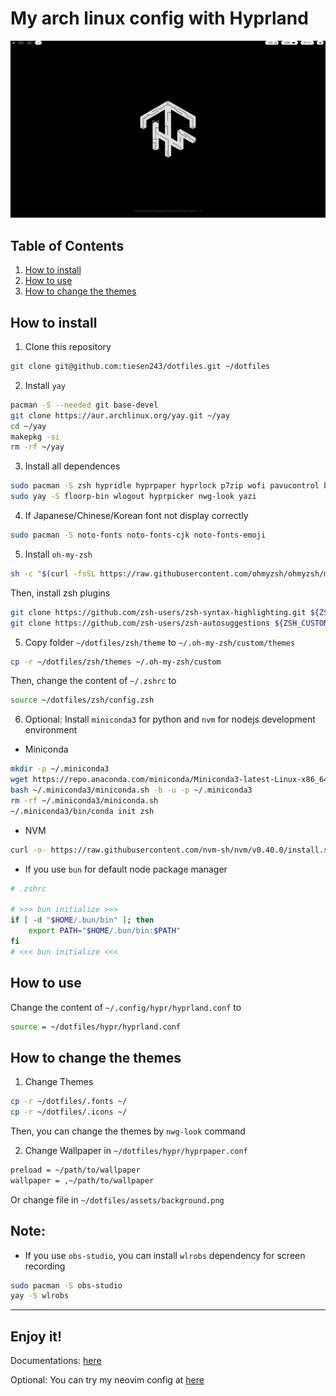 # My arch linux config with Hyprland

![preview](./assets/preview.png)

## Table of Contents

1. [How to install](#how-to-install)
2. [How to use](#how-to-use)
3. [How to change the themes](#how-to-change-the-themes)

## How to install

1. Clone this repository

```bash
git clone git@github.com:tiesen243/dotfiles.git ~/dotfiles
```

2. Install `yay`

```bash
pacman -S --needed git base-devel
git clone https://aur.archlinux.org/yay.git ~/yay
cd ~/yay
makepkg -si
rm -rf ~/yay
```

3. Install all dependences

```bash
sudo pacman -S zsh hypridle hyprpaper hyprlock p7zip wofi pavucontrol brightnessctl playerctl fastfetch btop cliphist wl-clipboard grim slurp lsd waybar bat
sudo yay -S floorp-bin wlogout hyprpicker nwg-look yazi
```

4. If Japanese/Chinese/Korean font not display correctly

```bash
sudo pacman -S noto-fonts noto-fonts-cjk noto-fonts-emoji
```

5. Install `oh-my-zsh`

```bash
sh -c "$(curl -fsSL https://raw.githubusercontent.com/ohmyzsh/ohmyzsh/master/tools/install.sh)"
```

Then, install zsh plugins

```bash
git clone https://github.com/zsh-users/zsh-syntax-highlighting.git ${ZSH_CUSTOM:-~/.oh-my-zsh/custom}/plugins/zsh-syntax-highlighting
git clone https://github.com/zsh-users/zsh-autosuggestions ${ZSH_CUSTOM:-~/.oh-my-zsh/custom}/plugins/zsh-autosuggestions
```

5. Copy folder `~/dotfiles/zsh/theme` to `~/.oh-my-zsh/custom/themes`

```bash
cp -r ~/dotfiles/zsh/themes ~/.oh-my-zsh/custom
```

Then, change the content of `~/.zshrc` to

```bash
source ~/dotfiles/zsh/config.zsh
```

6. Optional: Install `miniconda3` for python and `nvm` for nodejs development environment

- Miniconda

```bash
mkdir -p ~/.miniconda3
wget https://repo.anaconda.com/miniconda/Miniconda3-latest-Linux-x86_64.sh -O ~/.miniconda3/miniconda.sh
bash ~/.miniconda3/miniconda.sh -b -u -p ~/.miniconda3
rm -rf ~/.miniconda3/miniconda.sh
~/.miniconda3/bin/conda init zsh
```

- NVM

```bash
curl -o- https://raw.githubusercontent.com/nvm-sh/nvm/v0.40.0/install.sh | bash
```

- If you use `bun` for default node package manager

```bash
# .zshrc

# >>> bun initialize >>>
if [ -d "$HOME/.bun/bin" ]; then
    export PATH="$HOME/.bun/bin:$PATH"
fi
# <<< bun initialize <<<
```

## How to use

Change the content of `~/.config/hypr/hyprland.conf` to

```bash
source = ~/dotfiles/hypr/hyprland.conf
```

## How to change the themes

1. Change Themes

```bash
cp -r ~/dotfiles/.fonts ~/
cp -r ~/dotfiles/.icons ~/
```

Then, you can change the themes by `nwg-look` command

2. Change Wallpaper in `~/dotfiles/hypr/hyprpaper.conf`

```bash
preload = ~/path/to/wallpaper
wallpaper = ,~/path/to/wallpaper
```

Or change file in `~/dotfiles/assets/background.png`

## Note:

- If you use `obs-studio`, you can install `wlrobs` dependency for screen recording

```bash
sudo pacman -S obs-studio
yay -S wlrobs
```

---

## Enjoy it!

Documentations: [here](https://tiesen.id.vn/blog/hyprland/)

Optional: You can try my neovim config at [here](https://github.com/tiesen243/nvim)
